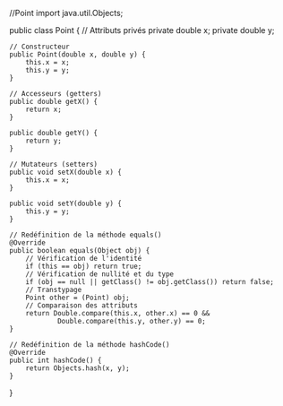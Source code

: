 //Point
import java.util.Objects;

public class Point {
    // Attributs privés
    private double x;
    private double y;

    // Constructeur
    public Point(double x, double y) {
        this.x = x;
        this.y = y;
    }

    // Accesseurs (getters)
    public double getX() {
        return x;
    }

    public double getY() {
        return y;
    }

    // Mutateurs (setters)
    public void setX(double x) {
        this.x = x;
    }

    public void setY(double y) {
        this.y = y;
    }

    // Redéfinition de la méthode equals()
    @Override
    public boolean equals(Object obj) {
        // Vérification de l'identité
        if (this == obj) return true;
        // Vérification de nullité et du type
        if (obj == null || getClass() != obj.getClass()) return false;
        // Transtypage
        Point other = (Point) obj;
        // Comparaison des attributs
        return Double.compare(this.x, other.x) == 0 &&
                Double.compare(this.y, other.y) == 0;
    }

    // Redéfinition de la méthode hashCode()
    @Override
    public int hashCode() {
        return Objects.hash(x, y);
    }
}
